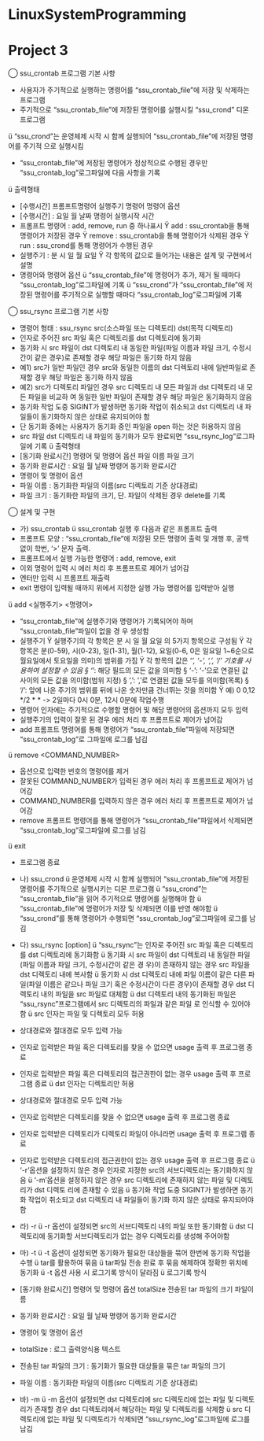 # LinuxSystemProgramming
# Project 3

◯ ssu_crontab 프로그램 기본 사항
- 사용자가 주기적으로 실행하는 명령어를 “ssu_crontab_file”에 저장 및 삭제하는 프로그램
- 주기적으로 “ssu_crontab_file”에 저장된 명령어를 실행시킬 “ssu_crond” 디몬 프로그램

ü “ssu_crond”는 운영체제 시작 시 함께 실행되어 “ssu_crontab_file”에 저장된 명령어를 주기적
으로 실행시킴
- “ssu_crontab_file”에 저장된 명령어가 정상적으로 수행된 경우만 “ssu_crontab_log”로그파일에
다음 사항을 기록

ü 출력형태
- [수행시간] 프롬프트명령어 실행주기 명령어 명령어 옵션
- [수행시간] : 요일 월 날짜 명령어 실행시작 시간
- 프롬프트 명령어 : add, remove, run 중 하나표시
Ÿ add : ssu_crontab을 통해 명령어가 저장된 경우
Ÿ remove : ssu_crontab을 통해 명령어가 삭제된 경우
Ÿ run : ssu_crond를 통해 명령어가 수행된 경우
- 실행주기 : 분 시 일 월 요일
Ÿ 각 항목의 값으로 들어가는 내용은 설계 및 구현에서 설명
- 명령어와 명령어 옵션
ü “ssu_crontab_file”에 명령어가 추가, 제거 될 때마다 “ssu_crontab_log”로그파일에 기록
ü “ssu_crond”가 “ssu_crontab_file”에 저장된 명령어를 주기적으로 실행할 때마다
“ssu_crontab_log”로그파일에 기록

◯ ssu_rsync 프로그램 기본 사항
- 명령어 형태 : ssu_rsync src(소스파일 또는 디렉토리) dst(목적 디렉토리)
- 인자로 주어진 src 파일 혹은 디렉토리를 dst 디렉토리에 동기화
- 동기화 시 src 파일이 dst 디렉토리 내 동일한 파일(파일 이름과 파일 크기, 수정시간이 같은 경우)로
존재할 경우 해당 파일은 동기화 하지 않음
- 예1) src가 일반 파일인 경우 src와 동일한 이름의 dst 디렉토리 내에 일반파일로 존재할 경우 해당
파일은 동기화 하지 않음
- 예2) src가 디렉토리 파일인 경우 src 디렉토리 내 모든 파일과 dst 디렉토리 내 모든 파일을 비교하
여 동일한 일반 파일이 존재할 경우 해당 파일은 동기화하지 않음
- 동기화 작업 도중 SIGINT가 발생하면 동기화 작업이 취소되고 dst 디렉토리 내 파일들이 동기화하지
않은 상태로 유지되어야 함
- 단 동기화 중에는 사용자가 동기화 중인 파일을 open 하는 것은 허용하지 않음
- src 파일 dst 디렉토리 내 파일의 동기화가 모두 완료되면 “ssu_rsync_log”로그파일에 기록
ü 출력형태
- [동기화 완료시간] 명령어 및 명령어 옵션
파일 이름 파일 크기
- 동기화 완료시간 : 요일 월 날짜 명령어 동기화 완료시간
- 명령어 및 명령어 옵션
- 파일 이름 : 동기화한 파일의 이름(src 디렉토리 기준 상대경로)
- 파일 크기 : 동기화한 파일의 크기, 단. 파일이 삭제된 경우 delete를 기록

◯ 설계 및 구현
- 가) ssu_crontab
ü ssu_crontab 실행 후 다음과 같은 프롬프트 출력
- 프롬프트 모양 : “ssu_crontab_file”에 저장된 모든 명령어 출력 및 개행 후, 공백 없이 학번,
‘>’ 문자 출력.
- 프롬프트에서 실행 가능한 명령어 : add, remove, exit
- 이외 명령어 입력 시 에러 처리 후 프롬프트로 제어가 넘어감
- 엔터만 입력 시 프롬프트 재출력
- exit 명령이 입력될 때까지 위에서 지정한 실행 가능 명령어를 입력받아 실행

ü add <실행주기> <명령어>
- “ssu_crontab_file”에 실행주기와 명령어가 기록되어야 하며 “ssu_crontab_file”파일이 없을 경
우 생성함
- 실행주기
Ÿ 실행주기의 각 항목은 분 시 일 월 요일 의 5가지 항목으로 구성됨
Ÿ 각 항목은 분(0-59), 시(0-23), 일(1-31), 월(1-12), 요일(0-6, 0은 일요일 1~6순으로 월요일에서
토요일을 의미)의 범위를 가짐
Ÿ 각 항목의 값은 ‘*’, ‘-’, ‘,’, ‘/’ 기호를 사용하여 설정할 수 있음
§ ‘*’: 해당 필드의 모든 값을 의미함
§ ‘-’: ‘-’으로 연결된 값 사이의 모든 값을 의미함(범위 지정)
§ ‘,’: ‘,’로 연결된 값들 모두를 의미함(목록)
§ ‘/’: 앞에 나온 주기의 범위를 뒤에 나온 숫자만큼 건너뛰는 것을 의미함
Ÿ 예) 0 0,12 */2 * * -> 2일마다 0시 0분, 12시 0분에 작업수행
- 명령어 인자에는 주기적으로 수행할 명령어 및 해당 명령어의 옵션까지 모두 입력
- 실행주기의 입력이 잘못 된 경우 에러 처리 후 프롬프트로 제어가 넘어감
- add 프롬프트 명령어를 통해 명령어가 “ssu_crontab_file”파일에 저장되면 “ssu_crontab_log”로
그파일에 로그를 남김

ü remove <COMMAND_NUMBER>
- 옵션으로 입력한 번호의 명령어를 제거
- 잘못된 COMMAND_NUMBER가 입력된 경우 에러 처리 후 프롬프트로 제어가 넘어감
- COMMAND_NUMBER를 입력하지 않은 경우 에러 처리 후 프롬프트로 제어가 넘어감
- remove 프롬프트 명령어를 통해 명령어가 “ssu_crontab_file”파일에서 삭제되면
“ssu_crontab_log”로그파일에 로그를 남김

ü exit
- 프로그램 종료


- 나) ssu_crond
ü 운영체제 시작 시 함께 실행되어 “ssu_crontab_file”에 저장된 명령어를 주기적으로 실행시키는
디몬 프로그램
ü “ssu_crond”는 “ssu_crontab_file”을 읽어 주기적으로 명령어를 실행해야 함
ü “ssu_crontab_file”에 명령어가 저장 및 삭제되면 이를 반영 해야함
ü “ssu_crond”를 통해 명령어가 수행되면 “ssu_crontab_log”로그파일에 로그를 남김

- 다) ssu_rsync [option] <src> <dst>
ü “ssu_rsync”는 인자로 주어진 src 파일 혹은 디렉토리를 dst 디렉토리에 동기화함
ü 동기화 시 src 파일이 dst 디렉토리 내 동일한 파일(파일 이름과 파일 크기, 수정시간이 같은 경
우)이 존재하지 않는 경우 src 파일을 dst 디렉토리 내에 복사함
ü 동기화 시 dst 디렉토리 내에 파일 이름이 같은 다른 파일(파일 이름은 같으나 파일 크기 혹은
수정시간이 다른 경우)이 존재할 경우 dst 디렉토리 내의 파일을 src 파일로 대체함
ü dst 디렉토리 내의 동기화된 파일은 “ssu_rsync”프로그램에서 src 디렉토리의 파일과 같은 파일
로 인식할 수 있어야함
ü src 인자는 파일 및 디렉토리 모두 허용
- 상대경로와 절대경로 모두 입력 가능
- 인자로 입력받은 파일 혹은 디렉토리를 찾을 수 없으면 usage 출력 후 프로그램 종료
- 인자로 입력받은 파일 혹은 디렉토리의 접근권한이 없는 경우 usage 출력 후 프로그램 종료
ü dst 인자는 디렉토리만 허용
- 상대경로와 절대경로 모두 입력 가능
- 인자로 입력받은 디렉토리를 찾을 수 없으면 usage 출력 후 프로그램 종료
- 인자로 입력받은 디렉토리가 디렉토리 파일이 아니라면 usage 출력 후 프로그램 종료
- 인자로 입력받은 디렉토리의 접근권한이 없는 경우 usage 출력 후 프로그램 종료
ü ‘-r’옵션을 설정하지 않은 경우 인자로 지정한 src의 서브디렉토리는 동기화하지 않음
ü ‘-m’옵션을 설정하지 않은 경우 src 디렉토리에 존재하지 않는 파일 및 디렉토리가 dst 디렉토
리에 존재할 수 있음
ü 동기화 작업 도중 SIGINT가 발생하면 동기화 작업이 취소되고 dst 디렉토리 내 파일들이 동기화
하지 않은 상태로 유지되어야 함
  
- 라) -r
ü -r 옵션이 설정되면 src의 서브디렉토리 내의 파일 또한 동기화함
ü dst 디렉토리에 동기화할 서브디렉토리가 없는 경우 디렉토리를 생성해 주어야함
  
- 마) -t
ü -t 옵션이 설정되면 동기화가 필요한 대상들을 묶어 한번에 동기화 작업을 수행
ü tar를 활용하여 묶음
ü tar파일 전송 완료 후 묶음 해제하여 정확한 위치에 동기화
ü -t 옵션 사용 시 로그기록 방식이 달라짐
ü 로그기록 방식
- [동기화 완료시간] 명령어 및 명령어 옵션
totalSize 전송된 tar 파일의 크기
파일이름
- 동기화 완료시간 : 요일 월 날짜 명령어 동기화 완료시간
- 명령어 및 명령어 옵션
- totalSize : 로그 출력양식용 텍스트
- 전송된 tar 파일의 크기 : 동기화가 필요한 대상들을 묶은 tar 파일의 크기
- 파일 이름 : 동기화한 파일의 이름(src 디렉토리 기준 상대경로)
  
- 바) -m
ü -m 옵션이 설정되면 dst 디렉토리에 src 디렉토리에 없는 파일 및 디렉토리가 존재할 경우 dst
디렉토리에서 해당하는 파일 및 디렉토리를 삭제함
ü src 디렉토리에 없는 파일 및 디렉토리가 삭제되면 “ssu_rsync_log”로그파일에 로그를 남김
